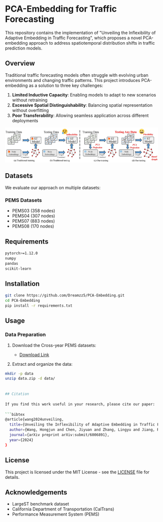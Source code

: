 
# PCA-Embedding for Traffic Forecasting

This repository contains the implementation of "Unveiling the Inflexibility of Adaptive Embedding in Traffic Forecasting", which proposes a novel PCA-embedding approach to address spatiotemporal distribution shifts in traffic prediction models.

## Overview

Traditional traffic forecasting models often struggle with evolving urban environments and changing traffic patterns. This project introduces PCA-embedding as a solution to three key challenges:

1. **Limited Inductive Capacity**: Enabling models to adapt to new scenarios without retraining
2. **Excessive Spatial Distinguishability**: Balancing spatial representation without overfitting
3. **Poor Transferability**: Allowing seamless application across different deployments

![Framework](framework.jpg)



## Datasets

We evaluate our approach on multiple datasets:

### PEMS Datasets
- PEMS03 (358 nodes)
- PEMS04 (307 nodes)
- PEMS07 (883 nodes)
- PEMS08 (170 nodes)


## Requirements

```bash
pytorch>=1.12.0
numpy
pandas
scikit-learn
```

## Installation

```bash
git clone https://github.com/Dreamzz5/PCA-Embedding.git
cd PCA-Embedding
pip install -r requirements.txt
```

## Usage

### Data Preparation

1. Download the Cross-year PEMS datasets:
   - [Download Link](https://drive.google.com/file/d/1NWNTivV6kJ3JsttuOAFr0LjtzngHmPqF/view?usp=drive_link)

2. Extract and organize the data:
```bash
mkdir -p data
unzip data.zip -d data/


## Citation

If you find this work useful in your research, please cite our paper:

```bibtex
@article{wang2024unveiling,
  title={Unveiling the Inflexibility of Adaptive Embedding in Traffic Forecasting},
  author={Wang, Hongjun and Chen, Jiyuan and Zhang, Lingyu and Jiang, Renhe and and Song, Xuan},
  journal={arXiv preprint arXiv:submit/6006891},
  year={2024}
}
```

## License

This project is licensed under the MIT License - see the [LICENSE](LICENSE) file for details.

## Acknowledgements

- LargeST benchmark dataset
- California Department of Transportation (CalTrans)
- Performance Measurement System (PEMS)
